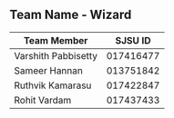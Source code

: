## Team Name - Wizard

| Team Member| SJSU ID |
| --- | --- |
| Varshith Pabbisetty | 017416477 |
| Sameer Hannan | 013751842 |
| Ruthvik Kamarasu | 017422847 |
| Rohit Vardam | 017437433 |
